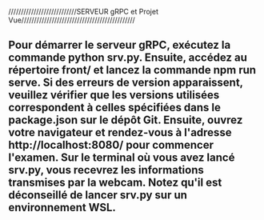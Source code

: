 ///////////////////////////SERVEUR gRPC et Projet Vue/////////////////////////////////////////////

Pour démarrer le serveur gRPC, exécutez la commande python srv.py. Ensuite, accédez au répertoire front/ et lancez la commande npm run serve. Si des erreurs de version apparaissent, veuillez vérifier que les versions utilisées correspondent à celles spécifiées dans le 
 package.json sur le dépôt Git.
Ensuite, ouvrez votre navigateur et rendez-vous à l'adresse http://localhost:8080/ pour commencer l'examen. Sur le terminal où vous avez lancé srv.py, vous recevrez les informations transmises par la webcam. Notez qu'il est déconseillé de lancer srv.py sur un environnement WSL.
----------------------------------------------------------------------------------------------------------------------------------------


